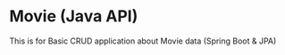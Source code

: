 # Movie (Java API)

This is for Basic CRUD application about Movie data (Spring Boot & JPA)
                                                   
